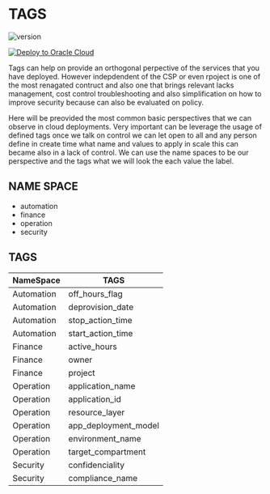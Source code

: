 # TAGS

![version][hoes_tags]


[![Deploy to Oracle Cloud](https://oci-resourcemanager-plugin.plugins.oci.oraclecloud.com/latest/deploy-to-oracle-cloud.svg)](https://cloud.oracle.com/resourcemanager/stacks/create?zipUrl=https://github.com/oracle-quickstart/oci-arch-best-practices/tree/main/modules/tags/tags.zip)


Tags can help on provide an orthogonal perpective of the services that you have deployed. However indepdendent of the CSP or even rpoject is one of the most renagated contruct and also one that brings relevant lacks management, cost control troubleshooting and also simplification on how to improve security because can also be evaluated on policy.

Here will be preovided the most common basic perspectives that we can observe in cloud deployments. Very important can be leverage the usage of defined tags once we talk on control we can let open to all and any person define in create time what name and values to apply in scale this can became also in a lack of control.
We can use the name spaces to be our perspective and the tags what we will look the each value the label.

## NAME SPACE
* automation
* finance
* operation
* security

## TAGS

NameSpace      | TAGS
-------------- | --------------
Automation     | off_hours_flag
Automation     | deprovision_date
Automation     | stop_action_time
Automation     | start_action_time
Finance        | active_hours
Finance        | owner
Finance        | project
Operation      | application_name
Operation      | application_id
Operation      | resource_layer
Operation      | app_deployment_model
Operation      | environment_name
Operation      | target_compartment
Security       | confidenciality
Security       | compliance_name


<!-- Markdown link & dfns -->
[hoes_tags]: https://img.shields.io/badge/hoes_tags-v1.0-brightgreen